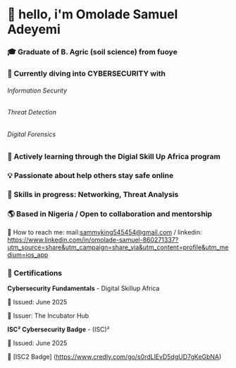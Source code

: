 # 👋 hello, i'm Omolade Samuel Adeyemi 

### 🎓 Graduate of B. Agric (soil science) from fuoye 
### 🔐 Currently diving into CYBERSECURITY with 
###### Information Security 
###### Threat Detection 
###### Digital Forensics 

### 🚀 Actively learning through the **Digial Skill Up Africa** program 

### 💡 Passionate about help others stay safe online 
### 🍳 Skills in progress: Networking, Threat Analysis
### 🌎 Based in Nigeria / Open to collaboration and mentorship 

📇 How to reach me: mail:sammyking545454@gmail.com / linkedin: https://www.linkedin.com/in/omolade-samuel-860271337?utm_source=share&utm_campaign=share_via&utm_content=profile&utm_medium=ios_app





### 🏅 Certifications

**Cybersecurity Fundamentals** - Digital Skillup Africa 

📆 Issued: June 2025 

🏫 Issuer: The Incubator Hub

**ISC² Cybersecurity Badge** - (ISC)²  

📆 Issued: June 2025 

🔗 [ISC2 Badge] (https://www.credly.com/go/s0rdLlEvD5dgUD7gKeGbNA)




